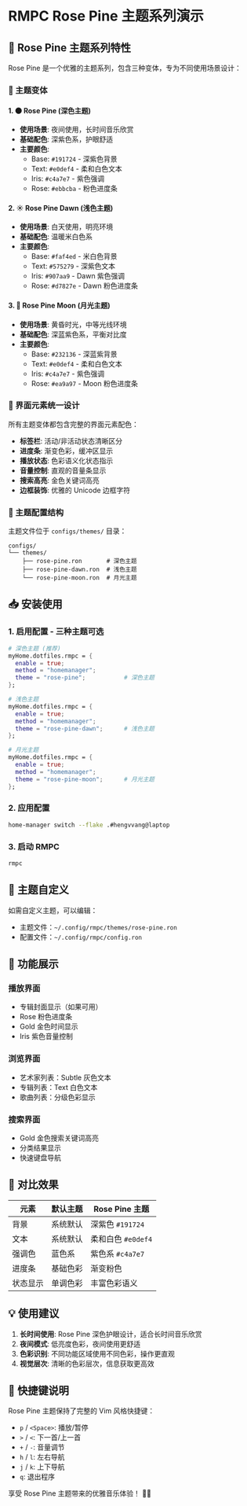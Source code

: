 # RMPC Rose Pine 主题系列演示

## 🌙 Rose Pine 主题系列特性

Rose Pine 是一个优雅的主题系列，包含三种变体，专为不同使用场景设计：

### 🎨 主题变体

#### 1. 🌑 Rose Pine (深色主题)
- **使用场景**: 夜间使用，长时间音乐欣赏
- **基础配色**: 深紫色系，护眼舒适
- **主要颜色**:
  - Base: `#191724` - 深紫色背景
  - Text: `#e0def4` - 柔和白色文本
  - Iris: `#c4a7e7` - 紫色强调
  - Rose: `#ebbcba` - 粉色进度条

#### 2. ☀️ Rose Pine Dawn (浅色主题)
- **使用场景**: 白天使用，明亮环境
- **基础配色**: 温暖米白色系
- **主要颜色**:
  - Base: `#faf4ed` - 米白色背景
  - Text: `#575279` - 深紫色文本
  - Iris: `#907aa9` - Dawn 紫色强调
  - Rose: `#d7827e` - Dawn 粉色进度条

#### 3. 🌙 Rose Pine Moon (月光主题)
- **使用场景**: 黄昏时光，中等光线环境
- **基础配色**: 深蓝紫色系，平衡对比度
- **主要颜色**:
  - Base: `#232136` - 深蓝紫背景
  - Text: `#e0def4` - 柔和白色文本
  - Iris: `#c4a7e7` - 紫色强调
  - Rose: `#ea9a97` - Moon 粉色进度条

### 🎵 界面元素统一设计

所有主题变体都包含完整的界面元素配色：
- **标签栏**: 活动/非活动状态清晰区分
- **进度条**: 渐变色彩，缓冲区显示
- **播放状态**: 色彩语义化状态指示
- **音量控制**: 直观的音量条显示
- **搜索高亮**: 金色关键词高亮
- **边框装饰**: 优雅的 Unicode 边框字符

### 🔧 主题配置结构

主题文件位于 `configs/themes/` 目录：
```
configs/
└── themes/
    ├── rose-pine.ron       # 深色主题
    ├── rose-pine-dawn.ron  # 浅色主题
    └── rose-pine-moon.ron  # 月光主题
```

## 📥 安装使用

### 1. 启用配置 - 三种主题可选
```nix
# 深色主题 (推荐)
myHome.dotfiles.rmpc = {
  enable = true;
  method = "homemanager";
  theme = "rose-pine";           # 深色主题
};

# 浅色主题
myHome.dotfiles.rmpc = {
  enable = true;
  method = "homemanager";
  theme = "rose-pine-dawn";      # 浅色主题
};

# 月光主题
myHome.dotfiles.rmpc = {
  enable = true;
  method = "homemanager";
  theme = "rose-pine-moon";      # 月光主题
};
```

### 2. 应用配置
```bash
home-manager switch --flake .#hengvvang@laptop
```

### 3. 启动 RMPC
```bash
rmpc
```

## 🔧 主题自定义

如需自定义主题，可以编辑：
- 主题文件：`~/.config/rmpc/themes/rose-pine.ron`
- 配置文件：`~/.config/rmpc/config.ron`

## 🎯 功能展示

### 播放界面
- 专辑封面显示（如果可用）
- Rose 粉色进度条
- Gold 金色时间显示
- Iris 紫色音量控制

### 浏览界面
- 艺术家列表：Subtle 灰色文本
- 专辑列表：Text 白色文本
- 歌曲列表：分级色彩显示

### 搜索界面
- Gold 金色搜索关键词高亮
- 分类结果显示
- 快速键盘导航

## 🌈 对比效果

| 元素 | 默认主题 | Rose Pine 主题 |
|------|----------|----------------|
| 背景 | 系统默认 | 深紫色 `#191724` |
| 文本 | 系统默认 | 柔和白色 `#e0def4` |
| 强调色 | 蓝色系 | 紫色系 `#c4a7e7` |
| 进度条 | 基础色彩 | 渐变粉色 |
| 状态显示 | 单调色彩 | 丰富色彩语义 |

## 💡 使用建议

1. **长时间使用**: Rose Pine 深色护眼设计，适合长时间音乐欣赏
2. **夜间模式**: 低亮度色彩，夜间使用更舒适
3. **色彩识别**: 不同功能区域使用不同色彩，操作更直观
4. **视觉层次**: 清晰的色彩层次，信息获取更高效

## 🎪 快捷键说明

Rose Pine 主题保持了完整的 Vim 风格快捷键：
- `p` / `<Space>`: 播放/暂停
- `>` / `<`: 下一首/上一首
- `+` / `-`: 音量调节
- `h` / `l`: 左右导航
- `j` / `k`: 上下导航
- `q`: 退出程序

享受 Rose Pine 主题带来的优雅音乐体验！ 🌙🎵
